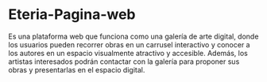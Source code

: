 # Eteria-Pagina-web
Es una plataforma web que funciona como una galería de arte digital, donde los usuarios pueden recorrer obras en un carrusel interactivo y conocer a los autores en un espacio visualmente atractivo y accesible. Además, los artistas interesados podrán contactar con la galería para proponer sus obras y presentarlas en el espacio digital.


